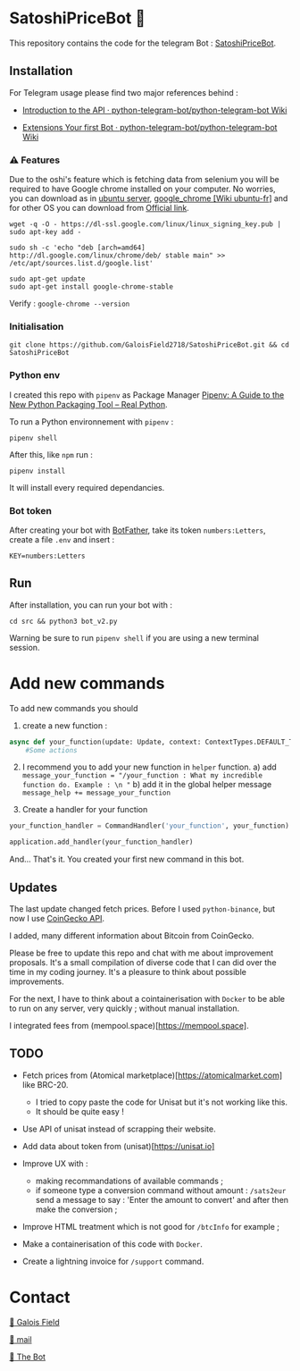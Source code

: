 # SatoshiPriceBot 🤖
This repository contains the code for the telegram Bot :  [SatoshiPriceBot](t.me/SatoshiPriceBot).

## Installation

For Telegram usage please find two major references behind : 

- [Introduction to the API · python-telegram-bot/python-telegram-bot Wiki](https://github.com/python-telegram-bot/python-telegram-bot/wiki/Introduction-to-the-API)

- [Extensions Your first Bot · python-telegram-bot/python-telegram-bot Wiki](https://github.com/python-telegram-bot/python-telegram-bot/wiki/Extensions---Your-first-Bot)

### ⚠️  Features
Due to the oshi's feature which is fetching data from selenium you will be required to have Google chrome installed on your computer.
No worries, you can download as in [ubuntu server](https://askubuntu.com/questions/245041/how-do-i-install-chrome-on-a-server), [google_chrome [Wiki ubuntu-fr]](https://doc.ubuntu-fr.org/google_chrome) and for other OS you can download from [Official link](https://support.google.com/chrome/a/answer/9025903?hl=fr).

```
wget -q -O - https://dl-ssl.google.com/linux/linux_signing_key.pub | sudo apt-key add - 
```

```
sudo sh -c 'echo "deb [arch=amd64] http://dl.google.com/linux/chrome/deb/ stable main" >> /etc/apt/sources.list.d/google.list'
```

```
sudo apt-get update
sudo apt-get install google-chrome-stable
```

Verify : `google-chrome --version`


### Initialisation

```
git clone https://github.com/GaloisField2718/SatoshiPriceBot.git && cd SatoshiPriceBot
```

### Python env

I created this repo with `pipenv` as Package Manager [Pipenv: A Guide to the New Python Packaging Tool – Real Python](https://realpython.com/pipenv-guide/).

To run a Python environnement with `pipenv` :
 
```
pipenv shell
```

After this, like `npm` run :

```
pipenv install
```

It will install every required dependancies.

### Bot token

After creating your bot with [BotFather](https://t.me/botfather), take its token `numbers:Letters`, create a file `.env` and insert : 
```
KEY=numbers:Letters
```

## Run

After installation, you can run your bot with : 

```
cd src && python3 bot_v2.py
```

Warning be sure to run `pipenv shell` if you are using a new terminal session.

  

# Add new commands

To add new commands you should 

1) create a new function : 
```python
async def your_function(update: Update, context: ContextTypes.DEFAULT_TYPE) : 
    #Some actions

```

2) I recommend you to add your new function in `helper` function. 
    a) add `message_your_function = "/your_function : What my incredible function do. Example : \n "`
    b) add it in the global helper message `message_help += message_your_function`

3) Create a handler for your function
```python
your_function_handler = CommandHandler('your_function', your_function) # You can name differently the command for the user and your function itself

application.add_handler(your_function_handler)
```

And... That's it. You created your first new command in this bot. 

## Updates

The last update changed fetch prices. Before I used `python-binance`, but now I use [CoinGecko API](https://www.coingecko.com/fr/api/documentation).

I added, many different information about Bitcoin from CoinGecko.

Please be free to update this repo and chat with me about improvement proposals. It's a small compilation of diverse code that I can did over the time in my coding journey. 
It's a pleasure to think about possible improvements. 

For the next, I have to think about a cointainerisation with `Docker` to be able to run on any server, very quickly ; without manual installation.

I integrated fees from (mempool.space)[https://mempool.space]. 

## TODO

- Fetch prices from (Atomical marketplace)[https://atomicalmarket.com] like BRC-20.
    - I tried to copy paste the code for Unisat but it's not working like this. 
    - It should be quite easy !

- Use API of unisat instead of scrapping their website.

- Add data about token from (unisat)[https://unisat.io]

- Improve UX with :
   - making recommandations of available commands ;
   - if someone type a conversion command without amount : `/sats2eur` send a message to say : 'Enter the amount to convert' and after then make the conversion ;

- Improve HTML treatment which is not good for `/btcInfo` for example ;

- Make a containerisation of this code with `Docker`.

- Create a lightning invoice for `/support` command.


# Contact

[🐣 Galois Field](https://twitter.com/Blockcryptology)


[📩 mail](galoisfield2718@gmail.com)

[🤖 The Bot](https://t.me/SatoshiPriceBot)

